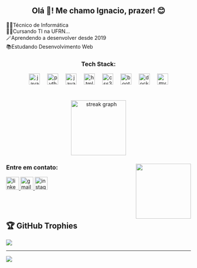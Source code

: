 <h2 align="center">Olá 👋! Me chamo Ignacio, prazer! 😊</h2>
👨‍🎓Técnico de Informática<br>👨‍🎓Cursando TI na UFRN...<br>🪄Aprendendo a desenvolver desde 2019<br>📚Estudando Desenvolvimento Web<br>

###

<div align="center">
  <h3> Tech Stack:</h3>
  <img src="https://cdn.jsdelivr.net/gh/devicons/devicon/icons/java/java-original.svg" height="30" alt="java logo"  />
  <img width="12" />
  <img src="https://cdn.jsdelivr.net/gh/devicons/devicon/icons/python/python-original.svg" height="30" alt="python logo"  />
  <img width="12" />
  <img src="https://cdn.jsdelivr.net/gh/devicons/devicon/icons/javascript/javascript-original.svg" height="30" alt="javascript logo"  />
  <img width="12" />
  <img src="https://cdn.jsdelivr.net/gh/devicons/devicon/icons/html5/html5-original.svg" height="30" alt="html5 logo"  />
  <img width="12" />
  <img src="https://cdn.jsdelivr.net/gh/devicons/devicon/icons/css3/css3-original.svg" height="30" alt="css3 logo"  />
  <img width="12" />
  <img src="https://cdn.jsdelivr.net/gh/devicons/devicon/icons/bootstrap/bootstrap-original.svg" height="30" alt="bootstrap logo"  />
  <img width="12" />
  <img src="https://cdn.jsdelivr.net/gh/devicons/devicon/icons/docker/docker-original.svg" height="30" alt="docker logo"  />
  <img width="12" />
  <img src="https://cdn.jsdelivr.net/gh/devicons/devicon/icons/mysql/mysql-original.svg" height="30" alt="mysql logo"  />
</div>
<br clear="both">

###

<div align="center">
  <!--<img src="https://github-readme-stats.vercel.app/api?username=PuliSaglio&hide_title=false&hide_rank=false&show_icons=true&include_all_commits=true&count_private=true&disable_animations=false&theme=dracula&locale=en&hide_border=false" height="150" alt="stats graph"  />-->
  <img src="https://streak-stats.demolab.com?user=PuliSaglio&locale=en&mode=daily&theme=dracula&hide_border=false&border_radius=5" height="150" alt="streak graph"  />
</div>

###



<img align="right" height="150" src="https://i.giphy.com/media/v1.Y2lkPTc5MGI3NjExNmhtcDNsMHc2ejhvcG5vNGpndzh0OXpnMzN4ZDFudXI3ejZyNDNqYSZlcD12MV9pbnRlcm5hbF9naWZfYnlfaWQmY3Q9Zw/fhH2o6SHOjOtphR3DR/giphy.gif"  />

###

<div align="left">
  <h3>Entre em contato:</h3>
  <a href="https://www.linkedin.com/in/ignacio-saglio-rossini-372646207/" target="_blank">
    <img src="https://img.shields.io/static/v1?message=LinkedIn&logo=linkedin&label=&color=0077B5&logoColor=white&labelColor=&style=for-the-badge" height="35" alt="linkedin logo"  />
  </a>
  <a href="pulisaglio@gmail.com" target="_blank">
    <img src="https://img.shields.io/static/v1?message=Gmail&logo=gmail&label=&color=D14836&logoColor=white&labelColor=&style=for-the-badge" height="35" alt="gmail logo"  />
  </a>
  <a href="https://www.instagram.com/pulisaglio/" target="_blank">
    <img src="https://img.shields.io/static/v1?message=Instagram&logo=instagram&label=&color=E4405F&logoColor=white&labelColor=&style=for-the-badge" height="35" alt="instagram logo"  />
  </a>
</div>
<br>
<br>
<br>

## 🏆 GitHub Trophies
![](https://github-profile-trophy.vercel.app/?username=PuliSaglio&theme=gitdimmed&no-frame=true&no-bg=false&margin-w=4)

---
[![](https://visitcount.itsvg.in/api?id=PuliSaglio&icon=2&color=11)](https://visitcount.itsvg.in)
